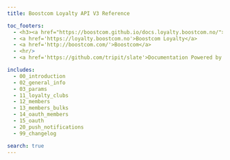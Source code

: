 ```yaml
---
title: Boostcom Loyalty API V3 Reference

toc_footers:
  - <h3><a href="https://boostcom.github.io/docs.loyalty.boostcom.no/">API v2 & API v1 documentation</a></h3>
  - <a href='https://loyalty.boostcom.no'>Boostcom Loyalty</a>
  - <a href='http://boostcom.com/'>Boostcom</a>
  - <hr/>
  - <a href='https://github.com/tripit/slate'>Documentation Powered by Slate</a>

includes:
  - 00_introduction
  - 02_general_info
  - 03_params
  - 11_loyalty_clubs
  - 12_members
  - 13_members_bulks
  - 14_oauth_members
  - 15_oauth
  - 20_push_notifications
  - 99_changelog

search: true
---
```

